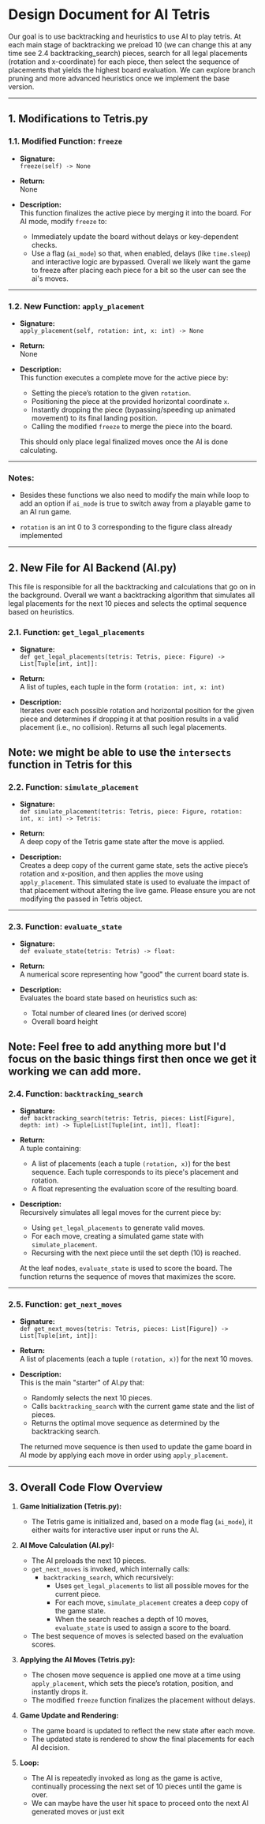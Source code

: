 # Design Document for AI Tetris

Our goal is to use backtracking and heuristics to use AI to play tetris. At each main stage of backtracking we preload 10 (we can change this at any time see 2.4 backtracking_search) pieces, search for all legal placements (rotation and x-coordinate) for each piece, then select the sequence of placements that yields the highest board evaluation. We can explore branch pruning and more advanced heuristics once we implement the base version.

---

## 1. Modifications to Tetris.py

### 1.1. Modified Function: `freeze`

- **Signature:**  
  `freeze(self) -> None`

- **Return:**  
  None

- **Description:**  
  This function finalizes the active piece by merging it into the board. For AI mode, modify `freeze` to:
  - Immediately update the board without delays or key-dependent checks.
  - Use a flag (`ai_mode`) so that, when enabled, delays (like `time.sleep`) and interactive logic are bypassed.
  Overall we likely want the game to freeze after placing each piece for a bit so the user can see the ai's moves.
---

### 1.2. New Function: `apply_placement`

- **Signature:**  
  `apply_placement(self, rotation: int, x: int) -> None`

- **Return:**  
  None

- **Description:**  
  This function executes a complete move for the active piece by:
  - Setting the piece’s rotation to the given `rotation`.
  - Positioning the piece at the provided horizontal coordinate `x`.
  - Instantly dropping the piece (bypassing/speeding up animated movement) to its final landing position.
  - Calling the modified `freeze` to merge the piece into the board.
  
  This should only place legal finalized moves once the AI is done calculating.

---

### Notes:
- Besides these functions we also need to modify the main while loop to add an option if `ai_mode` 
is true to switch away from a playable game to an AI run game.

- `rotation` is an int 0 to 3 corresponding to the figure class already implemented
---

## 2. New File for AI Backend (AI.py)

This file is responsible for all the backtracking and calculations that go on in the background. Overall we 
want a backtracking algorithm that simulates all legal placements for the next 10 pieces and selects the optimal sequence
based on heuristics.

### 2.1. Function: `get_legal_placements`

- **Signature:**  
  `def get_legal_placements(tetris: Tetris, piece: Figure) -> List[Tuple[int, int]]:`

- **Return:**  
  A list of tuples, each tuple in the form `(rotation: int, x: int)`

- **Description:**  
  Iterates over each possible rotation and horizontal position for the given piece and determines if dropping it at that position 
  results in a valid placement (i.e., no collision). Returns all such legal placements.

 Note: we might be able to use the `intersects` function in Tetris for this
---

### 2.2. Function: `simulate_placement`

- **Signature:**  
  `def simulate_placement(tetris: Tetris, piece: Figure, rotation: int, x: int) -> Tetris:`

- **Return:**  
  A deep copy of the Tetris game state after the move is applied.

- **Description:**  
  Creates a deep copy of the current game state, sets the active piece’s rotation and x-position, and then applies the move using `apply_placement`. 
  This simulated state is used to evaluate the impact of that placement without altering the live game. Please ensure you are not modifying the passed in
  Tetris object.

---

### 2.3. Function: `evaluate_state`

- **Signature:**  
  `def evaluate_state(tetris: Tetris) -> float:`

- **Return:**  
  A numerical score representing how "good" the current board state is.

- **Description:**  
  Evaluates the board state based on heuristics such as:
  - Total number of cleared lines (or derived score)
  - Overall board height

 Note: Feel free to add anything more but I'd focus on the basic things first then once we get it working we can add more. 
---

### 2.4. Function: `backtracking_search`

- **Signature:**  
  `def backtracking_search(tetris: Tetris, pieces: List[Figure], depth: int) -> Tuple[List[Tuple[int, int]], float]:`

- **Return:**  
  A tuple containing:
  - A list of placements (each a tuple `(rotation, x)`) for the best sequence. Each tuple corresponds 
    to its piece's placement and rotation.
  - A float representing the evaluation score of the resulting board.

- **Description:**  
  Recursively simulates all legal moves for the current piece by:
  - Using `get_legal_placements` to generate valid moves.
  - For each move, creating a simulated game state with `simulate_placement`.
  - Recursing with the next piece until the set depth (10) is reached.
  
  At the leaf nodes, `evaluate_state` is used to score the board. The function returns the sequence of moves that maximizes the score.

---

### 2.5. Function: `get_next_moves`

- **Signature:**  
  `def get_next_moves(tetris: Tetris, pieces: List[Figure]) -> List[Tuple[int, int]]:`

- **Return:**  
  A list of placements (each a tuple `(rotation, x)`) for the next 10 moves.

- **Description:**  
  This is the main "starter" of AI.py that:
  - Randomly selects the next 10 pieces.
  - Calls `backtracking_search` with the current game state and the list of pieces.
  - Returns the optimal move sequence as determined by the backtracking search.
  
  The returned move sequence is then used to update the game board in AI mode by applying each move in order using `apply_placement`.

---

## 3. Overall Code Flow Overview

1. **Game Initialization (Tetris.py):**  
   - The Tetris game is initialized and, based on a mode flag (`ai_mode`), it either waits for interactive user input or runs the AI.

2. **AI Move Calculation (AI.py):**  
   - The AI preloads the next 10 pieces.
   - `get_next_moves` is invoked, which internally calls:
     - `backtracking_search`, which recursively:
       - Uses `get_legal_placements` to list all possible moves for the current piece.
       - For each move, `simulate_placement` creates a deep copy of the game state.
       - When the search reaches a depth of 10 moves, `evaluate_state` is used to assign a score to the board.
   - The best sequence of moves is selected based on the evaluation scores.

3. **Applying the AI Moves (Tetris.py):**  
   - The chosen move sequence is applied one move at a time using `apply_placement`, which sets the piece’s rotation, position, and instantly drops it.
   - The modified `freeze` function finalizes the placement without delays.

4. **Game Update and Rendering:**  
   - The game board is updated to reflect the new state after each move.
   - The updated state is rendered to show the final placements for each AI decision.

5. **Loop:**  
   - The AI is repeatedly invoked as long as the game is active, continually processing the next set of 10 pieces until the game is over.
   - We can maybe have the user hit space to proceed onto the next AI generated moves or just exit